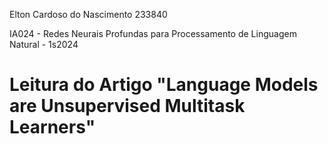Elton Cardoso do Nascimento
233840

IA024 - Redes Neurais Profundas para Processamento de Linguagem Natural - 1s2024

# Leitura do Artigo "Language Models are Unsupervised Multitask Learners"



